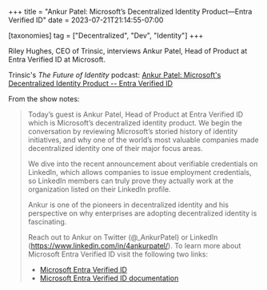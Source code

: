 +++
title = "Ankur Patel: Microsoft’s Decentralized Identity Product—Entra Verified ID"
date = 2023-07-21T21:14:55-07:00

[taxonomies]
tag = ["Decentralized", "Dev", "Identity"]
+++

Riley Hughes, CEO of Trinsic, interviews Ankur Patel, Head of Product at Entra Verified ID at Microsoft.

<!-- more -->

Trinsic's _The Future of Identity_ podcast: [Ankur Patel: Microsoft's Decentralized Identity Product -- Entra Verified ID](https://overcast.fm/+_fZxREoLU)

From the show notes:

> Today’s guest is Ankur Patel, Head of Product at Entra Verified ID which is Microsoft’s decentralized identity product. We begin the conversation by reviewing Microsoft’s storied history of identity initiatives, and why one of the world’s most valuable companies made decentralized identity one of their major focus areas.
>
> We dive into the recent announcement about verifiable credentials on LinkedIn, which allows companies to issue employment credentials, so LinkedIn members can truly prove they actually work at the organization listed on their LinkedIn profile.
>
> Ankur is one of the pioneers in decentralized identity and his perspective on why enterprises are adopting decentralized identity is fascinating.
>
> Reach out to Ankur on Twitter (@_AnkurPatel) or LinkedIn (https://www.linkedin.com/in/4ankurpatel/). To learn more about Microsoft Entra Verified ID visit the following two links:
>
> * [Microsoft Entra Verified ID](https://www.microsoft.com/en-us/security/business/identity-access/microsoft-entra-verified-id)
> * [Microsoft Entra Verified ID documentation](https://learn.microsoft.com/en-us/azure/active-directory/verifiable-credentials/)
